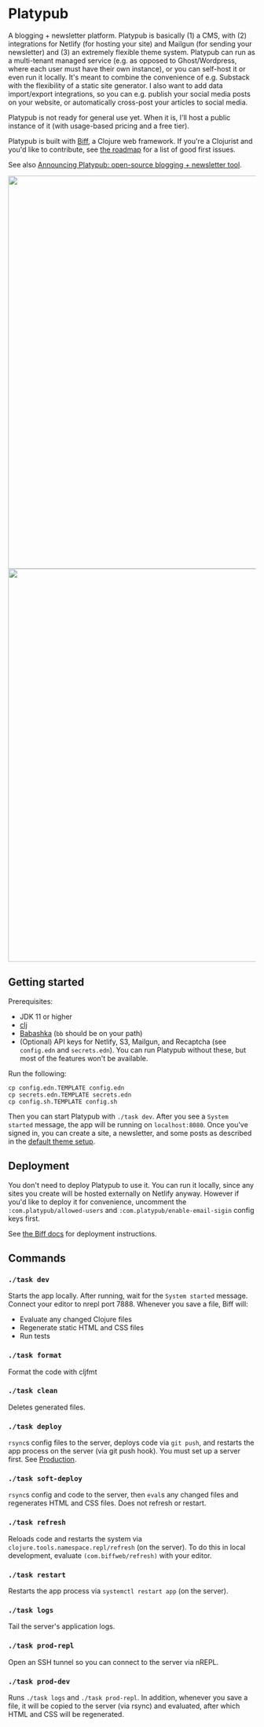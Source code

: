 # Platypub

A blogging + newsletter platform. Platypub is basically (1) a CMS, with (2) integrations for Netlify (for hosting your site) and Mailgun (for sending your newsletter) and (3) an extremely flexible theme system. Platypub can run as a multi-tenant managed service (e.g. as opposed to Ghost/Wordpress, where each user must have their own instance), or you can self-host it or even run it locally. It's meant to combine the convenience of e.g. Substack with the flexibility of a static site generator. I also want to add data import/export integrations, so you can e.g. publish your social media posts on your website, or automatically cross-post your articles to social media.

Platypub is not ready for general use yet. When it is, I'll host a public instance of it (with usage-based pricing and a free tier).

Platypub is built with [Biff](https://biffweb.com/), a Clojure web framework. If you're a Clojurist and you'd like to contribute, see [the roadmap](https://github.com/users/jacobobryant/projects/1/views/1) for a list of good first issues.

See also [Announcing Platypub: open-source blogging + newsletter tool](https://biffweb.com/p/announcing-platypub/).

<img width="800px" style="margin-right:10px" src="https://user-images.githubusercontent.com/3696602/194668648-c0950e8e-c595-404a-a0e2-d6c7847b43ce.png" />

<img width="800px" src="https://user-images.githubusercontent.com/3696602/194668694-c7b968ec-0900-4f1e-aa80-fafc0feed911.png" />

## Getting started

Prerequisites:
 - JDK 11 or higher
 - [clj](https://clojure.org/guides/getting_started)
 - [Babashka](https://github.com/babashka/babashka#quickstart) (`bb` should be on your path)
 - (Optional) API keys for Netlify, S3, Mailgun, and Recaptcha (see `config.edn` and `secrets.edn`). You can run Platypub without these, but
 most of the features won't be available.

Run the following:

```
cp config.edn.TEMPLATE config.edn
cp secrets.edn.TEMPLATE secrets.edn
cp config.sh.TEMPLATE config.sh
```
Then you can start Platypub with `./task dev`. After you see a `System started` message, the app will be running on `localhost:8080`.
Once you've signed in, you can create a site, a newsletter,
and some posts as described in the [default theme setup](https://github.com/jacobobryant/platypub/tree/master/themes/default#setup).

## Deployment

You don't need to deploy Platypub to use it. You can run it locally, since any sites you create
will be hosted externally on Netlify anyway. However if you'd like to deploy it for convenience,
uncomment the `:com.platypub/allowed-users` and `:com.platypub/enable-email-sigin` config keys first.

See [the Biff docs](https://biffweb.com/docs/#production) for deployment instructions.

## Commands

### `./task dev`

Starts the app locally. After running, wait for the `System started` message.
Connect your editor to nrepl port 7888. Whenever you save a file, Biff will:

 - Evaluate any changed Clojure files
 - Regenerate static HTML and CSS files
 - Run tests

### `./task format`

Format the code with cljfmt

### `./task clean`

Deletes generated files.

### `./task deploy`

`rsync`s config files to the server, deploys code via `git push`, and restarts
the app process on the server (via git push hook). You must set up a server
first. See [Production](https://biffweb.com/docs/#production).

### `./task soft-deploy`

`rsync`s config and code to the server, then `eval`s any changed files and
regenerates HTML and CSS files. Does not refresh or restart.

### `./task refresh`

Reloads code and restarts the system via `clojure.tools.namespace.repl/refresh`
(on the server). To do this in local development, evaluate
`(com.biffweb/refresh)` with your editor.

### `./task restart`

Restarts the app process via `systemctl restart app` (on the server).

### `./task logs`

Tail the server's application logs.

### `./task prod-repl`

Open an SSH tunnel so you can connect to the server via nREPL.

### `./task prod-dev`

Runs `./task logs` and `./task prod-repl`. In addition, whenever you save a
file, it will be copied to the server (via rsync) and evaluated, after which
HTML and CSS will be regenerated.
